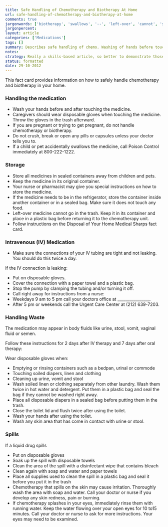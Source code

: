 ```yaml
---
title: Safe Handling of Chemotherapy and Biotherapy At Home
url: safe-handling-of-chemotherapy-and-biotherapy-at-home
comments: true
jargonwords: ['biotherapy', 'swallows', '--', 'left-over', 'cannot', 'sharps', 'clamping', 'andor', '-', 'vomit', 'semen', 'emptying', 'rinsing', 'bedpan', 'urinal', 'commode', 'soiled', 'detergent', 'disinfectant', 'bleach', 'redness', 'splashes']
jargonpercent:
layout: article
categories: ['Medications']
tags: []
summary: Describes safe handling of chemo. Washing of hands before touching medicine, wearing gloves, storage of medication, checks before and after administration, handling of waste and coping with spills. 
notes:
strategy: Really a skills-based article, so better to demonstrate those skills. Photos, graphics. Possible audio. Possible Video. Restructure text.  (Rethink? No. Some re-writing? Yes. Graphics or diagrams? Yes. Photography? Yes. Podcast or audio? Yes. Video? No)
status: formatted
date: 29-10-2012
---
```

This fact card provides information on how to safely handle chemotherapy and biotherapy in your home. 

### Handling the medication
* Wash your hands before and after touching the medicine. 
* Caregivers should wear disposable gloves when touching the medicine. Throw the gloves in the trash afterward.
* If you are pregnant or trying to get pregnant, do not handle chemotherapy or biotherapy.
* Do not crush, break or open any pills or capsules unless your doctor tells you to.
* If a child or pet accidentally swallows the medicine, call Poison Control immediately at 800-222-1222.	

### Storage
* Store all medicines in sealed containers away from children and pets.
* Keep the medicine in its original container.
* Your nurse or pharmacist may give you special instructions on how to store the medicine.
* If the medicine needs to be in the refrigerator, store the container inside another container or in a sealed bag. Make sure it does not touch any food.
* Left-over medicine cannot go in the trash. Keep it in its container and place in a plastic bag before returning it to the chemotherapy unit.
* Follow instructions on the Disposal of Your Home Medical Sharps fact card.

### Intravenous (IV) Medication
* Make sure the connections of your IV tubing are tight and not leaking.  You should do this twice a day.

If the IV connection is leaking:

* Put on disposable gloves. 
* Cover the connection with a paper towel and a plastic bag.
* Stop the pump by clamping the tubing and/or turning it off.
* Call right away for instructions from a nurse: 
* Weekdays 9 am to 5 pm call your doctors office at ________________.
* After 5 pm or weekends call the Urgent Care Center at (212) 639-7203.

### Handling Waste
The medication may appear in body fluids like urine, stool, vomit, vaginal fluid or semen.

Follow these instructions for 2 days after IV therapy and 7 days after oral therapy: 

Wear disposable gloves when:

* Emptying or rinsing containers such as a bedpan, urinal or commode
* Touching soiled diapers, linen and clothing
* Cleaning up urine, vomit and stool
* Wash soiled linen or clothing separately from other laundry.  Wash them twice in hot water and detergent. Put them in a plastic bag and seal the bag if they cannot be washed right away.
* Place all disposable diapers in a sealed bag before putting them in the trash.
* Close the toilet lid and flush twice after using the toilet.
* Wash your hands after using the toilet.
* Wash any skin area that has come in contact with urine or stool.

### Spills
If a liquid drug spills

* Put on disposable gloves
* Soak up the spill with disposable towels 
* Clean the area of the spill with a disinfectant wipe that contains bleach
* Clean again with soap and water and paper towels
* Place all supplies used to clean the spill in a plastic bag and seal it before you put it in the trash
* Chemotherapy that spills on the skin may cause irritation. Thoroughly wash the area with soap and water. Call your doctor or nurse if you develop any skin redness, pain or burning.
* If chemotherapy splashes in your eyes, immediately rinse them with running water. Keep the water flowing over your open eyes for 10 to15 minutes. Call your doctor or nurse to ask for more instructions. Your eyes may need to be examined.